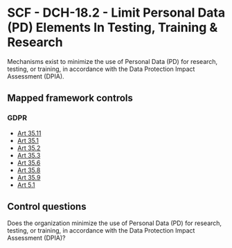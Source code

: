 # SCF - DCH-18.2 - Limit Personal Data (PD) Elements In Testing, Training & Research
Mechanisms exist to minimize the use of Personal Data (PD) for research, testing, or training, in accordance with the Data Protection Impact Assessment (DPIA).
## Mapped framework controls
### GDPR
- [Art 35.11](../gdpr/art35.md#Article-3511)
- [Art 35.1](../gdpr/art35.md#Article-351)
- [Art 35.2](../gdpr/art35.md#Article-352)
- [Art 35.3](../gdpr/art35.md#Article-353)
- [Art 35.6](../gdpr/art35.md#Article-356)
- [Art 35.8](../gdpr/art35.md#Article-358)
- [Art 35.9](../gdpr/art35.md#Article-359)
- [Art 5.1](../gdpr/art5.md#Article-51)
  
## Control questions
Does the organization minimize the use of Personal Data (PD) for research, testing, or training, in accordance with the Data Protection Impact Assessment (DPIA)?
  